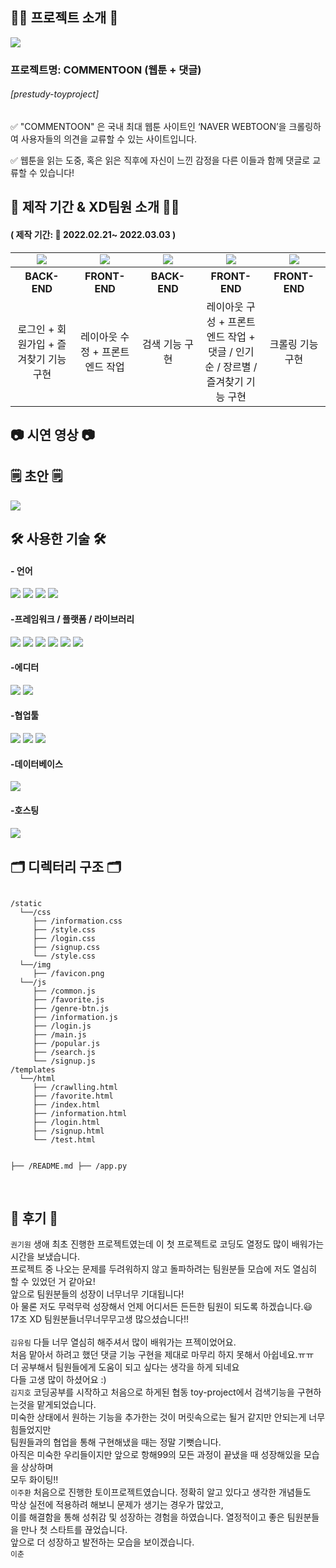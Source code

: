 <h2>🧚‍♀️ 프로젝트 소개 🧚‍</h2>

![](https://media.vlpt.us/images/ryurim0109/post/70db44ae-c446-4037-852b-dc8dc2fb9910/commentoon.png)

<h3>프로젝트명: COMMENTOON (웹툰 + 댓글)</h3>
<h6>[prestudy-toyproject]</h6>
<p> ✅ "COMMENTOON" 은 국내 최대 웹툰 사이트인 ‘NAVER WEBTOON’을 크롤링하여 사용자들의 의견을 교류할 수 있는 사이트입니다. </p>
<p> ✅ 웹툰을 읽는 도중,
혹은 읽은 직후에 자신이 느낀 감정을 다른 이들과 함께 댓글로 교류할 수 있습니다!</p>

<h2>📅 제작 기간 & XD팀원 소개 👨‍💻</h2>

<h4>( 제작 기간: 📆 2022.02.21~ 2022.03.03 )</h4>

<table>
    <tr>
        <td align="center">
        <a href="#;"><img src="https://img.shields.io/badge/권기원-0014A7?style=뱃지모양&logo=로고&logoColor=white"/></a>
        </td>
        <td align="center">
        <a href="https://velog.io/@ryurim0109"><img src="https://img.shields.io/badge/김유림-FFE812?style=뱃지모양&logo=로고&logoColor=black"/></a>
        </td>
        <td align="center">
        <a href="https://velog.io/@leejuhwan"><img src="https://img.shields.io/badge/김지호-8C58E7?style=뱃지모양&logo=로고&logoColor=white"/></a>
        </td>
        <td align="center">
        <a href="https://velog.io/@leejuhwan"><img src="https://img.shields.io/badge/이주환-1C84FF?style=뱃지모양&logo=로고&logoColor=black"/></a> 
        </td>
        <td align="center">
        <a href="#;"><img src="https://img.shields.io/badge/이춘-7EA973?style=뱃지모양&logo=로고&logoColor=black"/></a> 
        </td>
    </tr>
    <tr>
        <th width="20%" align="center"> BACK-END
        </th>
        <th width="20%" align="center">FRONT-END
        </th>
        <th width="20%" align="center">BACK-END 
        </th>
        <th width="20%" align="center">FRONT-END
        </th>
        <th width="20%" align="center">FRONT-END
        </th>
    </tr>
    <tr>
        <td align="center"> 로그인 + 회원가입 + 즐겨찾기 기능 구현
        </td>
        <td align="center">레이아웃 수정 + 프론트 엔드 작업
        </td>
        <td align="center">검색 기능 구현
        </td>
        <td align="center">레이아웃 구성 + 프론트 엔드 작업 + 댓글 / 인기순 / 장르별 / 즐겨찾기 기능 구현
        </td>
        <td align="center">크롤링 기능 구현
        </td>
    </tr>
</table>

<h2> 📷 시연 영상 📷 </h2>

<h2>🗒 초안 🗒</h2>

![](https://media.vlpt.us/images/ryurim0109/post/de9725fc-43e1-4dac-b1aa-e3ce314a23cc/123.png)

<h2>🛠 사용한 기술 🛠</h2>

<h4>- 언어</h4>
<p float="left">
<img src="https://img.shields.io/badge/html5-E34F26?style=for-the-badge&logo=html5&logoColor=white">
<img src="https://img.shields.io/badge/CSS-1572B6?style=for-the-badge&logo=CSS&logoColor=white">
<img src="https://img.shields.io/badge/JavaScript-F7DF1E?style=for-the-badge&logo=JavaScript&logoColor=white">
<img src="https://img.shields.io/badge/python-3670A0?style=for-the-badge&logo=python&logoColor=ffdd54">
</p>

<h4>-프레임워크 / 플랫폼 / 라이브러리</h4>
<p float="left">
<img src="https://img.shields.io/badge/jquery-%230769AD.svg?style=for-the-badge&logo=jquery&logoColor=white">
<img src="https://img.shields.io/badge/bootstrap-%23563D7C.svg?style=for-the-badge&logo=bootstrap&logoColor=white">
<img src="https://img.shields.io/badge/JWT-black?style=for-the-badge&logo=JSON%20web%20tokens">
<img src="https://img.shields.io/badge/Jinja-7952B3?style=for-the-badge&logo=Jinja&logoColor=white">
<img src="https://img.shields.io/badge/Gsap-0000ff?style=for-the-badge&logo=Gsap&logoColor=white">
<img src="https://img.shields.io/badge/Flask-00ffff?style=for-the-badge&logo=Flask&logoColor=black">
</p>

<h4>-에디터</h4>
<img src="https://img.shields.io/badge/pycharm-143?style=for-the-badge&logo=pycharm&logoColor=black&color=black&labelColor=brightgreen">
<img src="https://img.shields.io/badge/VisualStudio-143?style=for-the-badge&logo=VisualStudio&logoColor=blue&color=blue&labelColor=c4c4c4">

<h4>-협업툴</h4>
<p float="left">
<img src="https://img.shields.io/badge/github-%23121011.svg?style=for-the-badge&logo=github&logoColor=white">
<img src="https://img.shields.io/badge/git-F05032?style=for-the-badge&logo=git&logoColor=white">
<img src="https://img.shields.io/badge/Notion-ff00ff?style=for-the-badge&logo=Notion&logoColor=white">
</p>
<h4>-데이터베이스</h4>
<img src="https://img.shields.io/badge/MongoDB-%234ea94b.svg?style=for-the-badge&logo=mongodb&logoColor=white">

<h4>-호스팅<h4>
<img src="https://img.shields.io/badge/AWS-%23FF9900.svg?style=for-the-badge&logo=amazon-aws&logoColor=white">

<h2>🗂 디렉터리 구조 🗂</h2>
<pre>
<code>
/static
  └──/css
     ├── /information.css
     ├── /style.css
     ├── /login.css
     ├── /signup.css
     └── /style.css
  └──/img
     ├── /favicon.png
  └──/js
     ├── /common.js
     ├── /favorite.js
     ├── /genre-btn.js
     ├── /information.js
     ├── /login.js
     ├── /main.js
     ├── /popular.js
     ├── /search.js
     └── /signup.js
/templates
  └──/html
     ├── /crawlling.html
     ├── /favorite.html
     ├── /index.html
     ├── /information.html
     ├── /login.html
     ├── /signup.html
     └── /test.html

├── /README.md
├── /app.py
</code>

</pre>

<h2>📝 후기 📝</h2>

<code>권기원</code>
생애 최초 진행한 프로젝트였는데 이 첫 프로젝트로 코딩도 열정도 많이 배워가는 시간을 보냈습니다.<br />
프로젝트 중 나오는 문제를 두려워하지 않고 돌파하려는 팀원분들 모습에 저도 열심히 할 수 있었던 거 같아요!<br />
앞으로 팀원분들의 성장이 너무너무 기대됩니다!<br />
아 물론 저도 무럭무럭 성장해서 언제 어디서든 든든한 팀원이 되도록 하겠습니다.😃<br />
17조 XD 팀원분들너무너무무고생 많으셨습니다!!<br />
<br />
<code>김유림</code>
다들 너무 열심히 해주셔서 많이 배워가는 프젝이었어요. <br />
처음 맡아서 하려고 했던 댓글 기능 구현을 제대로 마무리 하지 못해서 아쉽네요.ㅠㅠ <br />
더 공부해서 팀원들에게 도움이 되고 싶다는 생각을 하게 되네요 <br/>
다들 고생 많이 하셨어요 :)
<br />
<code>김지호</code>
코딩공부를 시작하고 처음으로 하게된 협동 toy-project에서 검색기능을 구현하는것을 맡게되었습니다. <br />
미숙한 상태에서 원하는 기능을 추가한는 것이 머릿속으로는 될거 같지만 안되는게 너무 힘들었지만<br />
팀원들과의 협업을 통해 구현해냈을 때는 정말 기뻣습니다. <br />
아직은 미숙한 우리들이지만 앞으로 항해99의 모든 과정이 끝냈을 때 성장해있을 모습을 상상하며<br />
모두 화이팅!!<br />
<code>이주환</code>
처음으로 진행한 토이프로젝트였습니다. 정확히 알고 있다고 생각한 개념들도<br />
막상 실전에 적용하려 해보니 문제가 생기는 경우가 많았고,<br/>
이를 해결함을 통해 성취감 및 성장하는 경험을 하였습니다. 열정적이고 좋은 팀원분들을 만나 첫 스타트를 끊었습니다.<br/>
앞으로 더 성장하고 발전하는 모습을 보이겠습니다.
<br />
<code>이춘</code>
